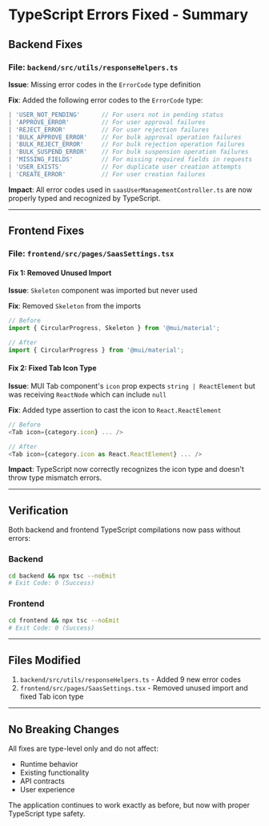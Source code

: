 # TypeScript Errors Fixed - Summary

## Backend Fixes

### File: `backend/src/utils/responseHelpers.ts`

**Issue**: Missing error codes in the `ErrorCode` type definition

**Fix**: Added the following error codes to the `ErrorCode` type:
```typescript
| 'USER_NOT_PENDING'      // For users not in pending status
| 'APPROVE_ERROR'         // For user approval failures
| 'REJECT_ERROR'          // For user rejection failures
| 'BULK_APPROVE_ERROR'    // For bulk approval operation failures
| 'BULK_REJECT_ERROR'     // For bulk rejection operation failures
| 'BULK_SUSPEND_ERROR'    // For bulk suspension operation failures
| 'MISSING_FIELDS'        // For missing required fields in requests
| 'USER_EXISTS'           // For duplicate user creation attempts
| 'CREATE_ERROR'          // For user creation failures
```

**Impact**: All error codes used in `saasUserManagementController.ts` are now properly typed and recognized by TypeScript.

---

## Frontend Fixes

### File: `frontend/src/pages/SaasSettings.tsx`

#### Fix 1: Removed Unused Import
**Issue**: `Skeleton` component was imported but never used

**Fix**: Removed `Skeleton` from the imports
```typescript
// Before
import { CircularProgress, Skeleton } from '@mui/material';

// After
import { CircularProgress } from '@mui/material';
```

#### Fix 2: Fixed Tab Icon Type
**Issue**: MUI Tab component's `icon` prop expects `string | ReactElement` but was receiving `ReactNode` which can include `null`

**Fix**: Added type assertion to cast the icon to `React.ReactElement`
```typescript
// Before
<Tab icon={category.icon} ... />

// After
<Tab icon={category.icon as React.ReactElement} ... />
```

**Impact**: TypeScript now correctly recognizes the icon type and doesn't throw type mismatch errors.

---

## Verification

Both backend and frontend TypeScript compilations now pass without errors:

### Backend
```bash
cd backend && npx tsc --noEmit
# Exit Code: 0 (Success)
```

### Frontend
```bash
cd frontend && npx tsc --noEmit
# Exit Code: 0 (Success)
```

---

## Files Modified

1. `backend/src/utils/responseHelpers.ts` - Added 9 new error codes
2. `frontend/src/pages/SaasSettings.tsx` - Removed unused import and fixed Tab icon type

---

## No Breaking Changes

All fixes are type-level only and do not affect:
- Runtime behavior
- Existing functionality
- API contracts
- User experience

The application continues to work exactly as before, but now with proper TypeScript type safety.

